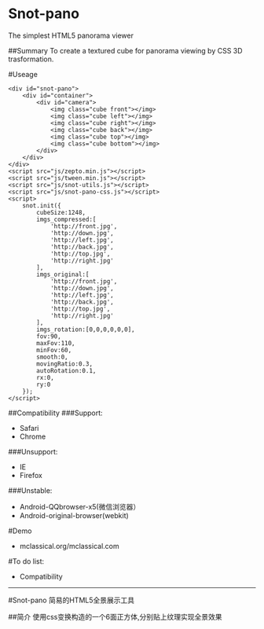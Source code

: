 # Snot-pano
The simplest HTML5 panorama viewer

##Summary
To create a textured cube for panorama viewing by CSS 3D trasformation.

#Useage
```
<div id="snot-pano">
    <div id="container">
        <div id="camera">
            <img class="cube front"></img>
            <img class="cube left"></img>
            <img class="cube right"></img>
            <img class="cube back"></img>
            <img class="cube top"></img>
            <img class="cube bottom"></img>
        </div>
    </div>
</div>
<script src="js/zepto.min.js"></script>
<script src="js/tween.min.js"></script>
<script src="js/snot-utils.js"></script>
<script src="js/snot-pano-css.js"></script>
<script>
    snot.init({
        cubeSize:1248,
        imgs_compressed:[
            'http://front.jpg',
            'http://down.jpg',
            'http://left.jpg',
            'http://back.jpg',
            'http://top.jpg',
            'http://right.jpg'
        ],
        imgs_original:[
            'http://front.jpg',
            'http://down.jpg',
            'http://left.jpg',
            'http://back.jpg',
            'http://top.jpg',
            'http://right.jpg'
        ],
        imgs_rotation:[0,0,0,0,0,0],
        fov:90,
        maxFov:110,
        minFov:60,
        smooth:0,
        movingRatio:0.3,
        autoRotation:0.1,
        rx:0,
        ry:0
    });
</script>
```

##Compatibility
###Support:
* Safari
* Chrome

###Unsupport:
* IE
* Firefox

###Unstable:
* Android-QQbrowser-x5(微信浏览器）
* Android-original-browser(webkit) 

#Demo
* mclassical.org/mclassical.com

#To do list:
* Compatibility
***
#Snot-pano
简易的HTML5全景展示工具

##简介
使用css变换构造的一个6面正方体,分别贴上纹理实现全景效果


